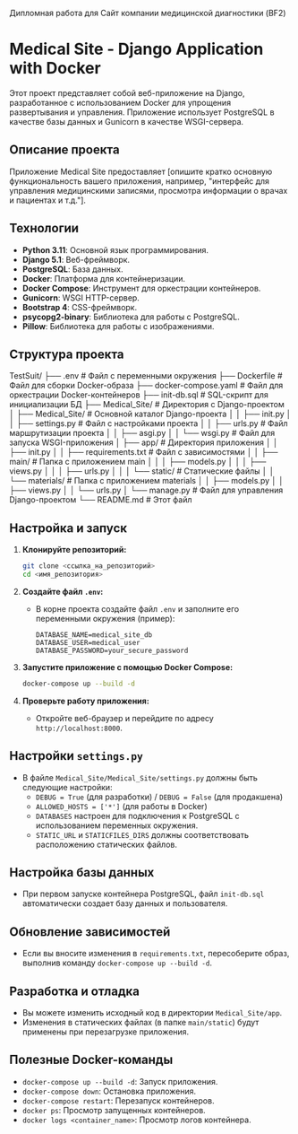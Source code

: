 Дипломная работа для Сайт компании медицинской диагностики (BF2)

# Medical Site - Django Application with Docker

Этот проект представляет собой веб-приложение на Django, разработанное с использованием Docker для упрощения развертывания и управления. Приложение использует PostgreSQL в качестве базы данных и Gunicorn в качестве WSGI-сервера.

## Описание проекта

Приложение Medical Site предоставляет [опишите кратко основную функциональность вашего приложения, например, "интерфейс для управления медицинскими записями, просмотра информации о врачах и пациентах и т.д."].

## Технологии

*   **Python 3.11**: Основной язык программирования.
*   **Django 5.1**: Веб-фреймворк.
*   **PostgreSQL**: База данных.
*   **Docker**: Платформа для контейнеризации.
*   **Docker Compose**: Инструмент для оркестрации контейнеров.
*   **Gunicorn**: WSGI HTTP-сервер.
*   **Bootstrap 4**: CSS-фреймворк.
*   **psycopg2-binary**: Библиотека для работы с PostgreSQL.
*   **Pillow**: Библиотека для работы с изображениями.

## Структура проекта

TestSuit/ ├── .env # Файл с переменными окружения ├── Dockerfile # Файл для сборки Docker-образа ├── docker-compose.yaml # Файл для оркестрации Docker-контейнеров ├── init-db.sql # SQL-скрипт для инициализации БД ├── Medical_Site/ # Директория с Django-проектом │ ├── Medical_Site/ # Основной каталог Django-проекта │ │ ├── init.py │ │ ├── settings.py # Файл с настройками проекта │ │ ├── urls.py # Файл маршрутизации проекта │ │ ├── asgi.py │ │ └── wsgi.py # Файл для запуска WSGI-приложения │ ├── app/ # Директория приложения │ │ ├── init.py │ │ ├── requirements.txt # Файл с зависимостями │ │ ├── main/ # Папка с приложением main │ │ │ ├── models.py │ │ │ ├── views.py │ │ │ ├── urls.py │ │ │ └── static/ # Статические файлы │ │ └── materials/ # Папка с приложением materials │ │ ├── models.py │ │ ├── views.py │ │ └── urls.py │ └── manage.py # Файл для управления Django-проектом └── README.md # Этот файл

## Настройка и запуск

1.  **Клонируйте репозиторий:**
    ```bash
    git clone <ссылка_на_репозиторий>
    cd <имя_репозитория>
    ```

2.  **Создайте файл `.env`:**
    *   В корне проекта создайте файл `.env` и заполните его переменными окружения (пример):
        ```env
        DATABASE_NAME=medical_site_db
        DATABASE_USER=medical_user
        DATABASE_PASSWORD=your_secure_password
        ```

3.  **Запустите приложение с помощью Docker Compose:**
    ```bash
    docker-compose up --build -d
    ```

4.  **Проверьте работу приложения:**
    *   Откройте веб-браузер и перейдите по адресу `http://localhost:8000`.

## Настройки `settings.py`

*   В файле `Medical_Site/Medical_Site/settings.py` должны быть следующие настройки:
    *   `DEBUG = True` (для разработки) / `DEBUG = False` (для продакшена)
    *   `ALLOWED_HOSTS = ['*']` (для работы в Docker)
    *   `DATABASES` настроен для подключения к PostgreSQL с использованием переменных окружения.
    *  `STATIC_URL` и `STATICFILES_DIRS` должны соответствовать расположению статических файлов.

## Настройка базы данных

*   При первом запуске контейнера PostgreSQL, файл `init-db.sql` автоматически создает базу данных и пользователя.

## Обновление зависимостей

*   Если вы вносите изменения в `requirements.txt`, пересоберите образ, выполнив команду `docker-compose up --build -d`.

## Разработка и отладка

*   Вы можете изменить исходный код в директории `Medical_Site/app`.
*  Изменения в статических файлах (в папке `main/static`) будут применены при перезагрузке приложения.

## Полезные Docker-команды

*   `docker-compose up --build -d`: Запуск приложения.
*   `docker-compose down`: Остановка приложения.
*   `docker-compose restart`: Перезапуск контейнеров.
*   `docker ps`: Просмотр запущенных контейнеров.
*   `docker logs <container_name>`: Просмотр логов контейнера.




